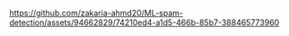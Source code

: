 

https://github.com/zakaria-ahmd20/ML-spam-detection/assets/94662829/74210ed4-a1d5-466b-85b7-388465773960

